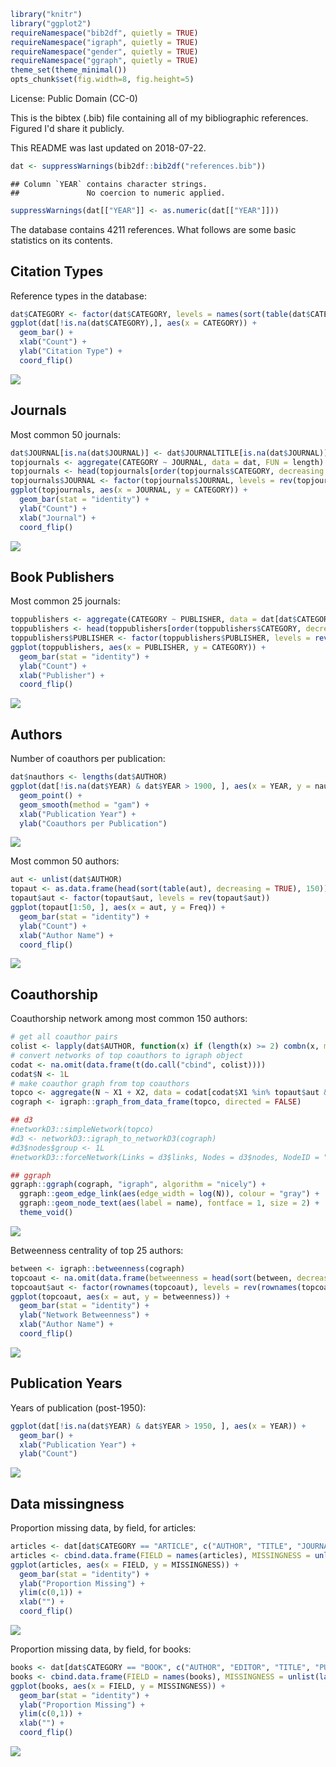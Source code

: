 ``` r
library("knitr")
library("ggplot2")
requireNamespace("bib2df", quietly = TRUE)
requireNamespace("igraph", quietly = TRUE)
requireNamespace("gender", quietly = TRUE)
requireNamespace("ggraph", quietly = TRUE)
theme_set(theme_minimal())
opts_chunk$set(fig.width=8, fig.height=5)
```

License: Public Domain (CC-0)

This is the bibtex (.bib) file containing all of my bibliographic references. Figured I'd share it publicly.

This README was last updated on 2018-07-22.

``` r
dat <- suppressWarnings(bib2df::bib2df("references.bib"))
```

    ## Column `YEAR` contains character strings.
    ##               No coercion to numeric applied.

``` r
suppressWarnings(dat[["YEAR"]] <- as.numeric(dat[["YEAR"]]))
```

The database contains 4211 references. What follows are some basic statistics on its contents.

Citation Types
--------------

Reference types in the database:

``` r
dat$CATEGORY <- factor(dat$CATEGORY, levels = names(sort(table(dat$CATEGORY))))
ggplot(dat[!is.na(dat$CATEGORY),], aes(x = CATEGORY)) + 
  geom_bar() + 
  xlab("Count") + 
  ylab("Citation Type") + 
  coord_flip()
```

![](README_files/figure-markdown_github/bibtype-1.png)

Journals
--------

Most common 50 journals:

``` r
dat$JOURNAL[is.na(dat$JOURNAL)] <- dat$JOURNALTITLE[is.na(dat$JOURNAL)]
topjournals <- aggregate(CATEGORY ~ JOURNAL, data = dat, FUN = length)
topjournals <- head(topjournals[order(topjournals$CATEGORY, decreasing = TRUE), ], 50)
topjournals$JOURNAL <- factor(topjournals$JOURNAL, levels = rev(topjournals$JOURNAL))
ggplot(topjournals, aes(x = JOURNAL, y = CATEGORY)) + 
  geom_bar(stat = "identity") + 
  ylab("Count") + 
  xlab("Journal") + 
  coord_flip()
```

![](README_files/figure-markdown_github/journal-1.png)

Book Publishers
---------------

Most common 25 journals:

``` r
toppublishers <- aggregate(CATEGORY ~ PUBLISHER, data = dat[dat$CATEGORY == "BOOK",], FUN = length)
toppublishers <- head(toppublishers[order(toppublishers$CATEGORY, decreasing = TRUE), ], 25)
toppublishers$PUBLISHER <- factor(toppublishers$PUBLISHER, levels = rev(toppublishers$PUBLISHER))
ggplot(toppublishers, aes(x = PUBLISHER, y = CATEGORY)) + 
  geom_bar(stat = "identity") + 
  ylab("Count") + 
  xlab("Publisher") + 
  coord_flip()
```

![](README_files/figure-markdown_github/publisher-1.png)

Authors
-------

Number of coauthors per publication:

``` r
dat$nauthors <- lengths(dat$AUTHOR)
ggplot(dat[!is.na(dat$YEAR) & dat$YEAR > 1900, ], aes(x = YEAR, y = nauthors)) + 
  geom_point() + 
  geom_smooth(method = "gam") + 
  xlab("Publication Year") + 
  ylab("Coauthors per Publication")
```

![](README_files/figure-markdown_github/nauthors-1.png)

Most common 50 authors:

``` r
aut <- unlist(dat$AUTHOR)
topaut <- as.data.frame(head(sort(table(aut), decreasing = TRUE), 150))
topaut$aut <- factor(topaut$aut, levels = rev(topaut$aut))
ggplot(topaut[1:50, ], aes(x = aut, y = Freq)) + 
  geom_bar(stat = "identity") + 
  ylab("Count") + 
  xlab("Author Name") + 
  coord_flip()
```

![](README_files/figure-markdown_github/authors-1.png)

Coauthorship
------------

Coauthorship network among most common 150 authors:

``` r
# get all coauthor pairs
colist <- lapply(dat$AUTHOR, function(x) if (length(x) >= 2) combn(x, m = 2) else NA_character_)
# convert networks of top coauthors to igraph object
codat <- na.omit(data.frame(t(do.call("cbind", colist))))
codat$N <- 1L
# make coauthor graph from top coauthors
topco <- aggregate(N ~ X1 + X2, data = codat[codat$X1 %in% topaut$aut & codat$X2 %in% topaut$aut, ], FUN = sum)
cograph <- igraph::graph_from_data_frame(topco, directed = FALSE)

## d3
#networkD3::simpleNetwork(topco)
#d3 <- networkD3::igraph_to_networkD3(cograph)
#d3$nodes$group <- 1L
#networkD3::forceNetwork(Links = d3$links, Nodes = d3$nodes, NodeID = "name", Group = "group")

## ggraph
ggraph::ggraph(cograph, "igraph", algorithm = "nicely") + 
  ggraph::geom_edge_link(aes(edge_width = log(N)), colour = "gray") + 
  ggraph::geom_node_text(aes(label = name), fontface = 1, size = 2) + 
  theme_void()
```

![](README_files/figure-markdown_github/authornetwork-1.png)

Betweenness centrality of top 25 authors:

``` r
between <- igraph::betweenness(cograph)
topcoaut <- na.omit(data.frame(betweenness = head(sort(between, decreasing = TRUE), 30)))
topcoaut$aut <- factor(rownames(topcoaut), levels = rev(rownames(topcoaut)))
ggplot(topcoaut, aes(x = aut, y = betweenness)) + 
  geom_bar(stat = "identity") + 
  ylab("Network Betweenness") + 
  xlab("Author Name") + 
  coord_flip()
```

![](README_files/figure-markdown_github/between-1.png)

Publication Years
-----------------

Years of publication (post-1950):

``` r
ggplot(dat[!is.na(dat$YEAR) & dat$YEAR > 1950, ], aes(x = YEAR)) + 
  geom_bar() +
  xlab("Publication Year") + 
  ylab("Count")
```

![](README_files/figure-markdown_github/year-1.png)

Data missingness
----------------

Proportion missing data, by field, for articles:

``` r
articles <- dat[dat$CATEGORY == "ARTICLE", c("AUTHOR", "TITLE", "JOURNAL", "YEAR", "VOLUME", "NUMBER", "PAGES", "ABSTRACT", "DOI")]
articles <- cbind.data.frame(FIELD = names(articles), MISSINGNESS = unlist(lapply(articles, function(x) sum(is.na(x) == TRUE)/length(x))))
ggplot(articles, aes(x = FIELD, y = MISSINGNESS)) +
  geom_bar(stat = "identity") + 
  ylab("Proportion Missing") + 
  ylim(c(0,1)) +
  xlab("") + 
  coord_flip()
```

![](README_files/figure-markdown_github/missingness_articles-1.png)

Proportion missing data, by field, for books:

``` r
books <- dat[dat$CATEGORY == "BOOK", c("AUTHOR", "EDITOR", "TITLE", "PUBLISHER", "YEAR", "ADDRESS", "ISBN")]
books <- cbind.data.frame(FIELD = names(books), MISSINGNESS = unlist(lapply(books, function(x) sum(is.na(x) == TRUE)/length(x))))
ggplot(books, aes(x = FIELD, y = MISSINGNESS)) +
  geom_bar(stat = "identity") + 
  ylab("Proportion Missing") + 
  ylim(c(0,1)) +
  xlab("") + 
  coord_flip()
```

![](README_files/figure-markdown_github/missingness_books-1.png)
